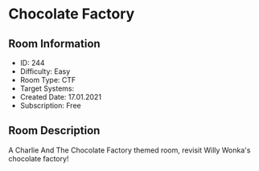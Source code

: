 ﻿# Chocolate Factory

## Room Information
- ID: 244
- Difficulty: Easy
- Room Type: CTF
- Target Systems: 
- Created Date: 17.01.2021
- Subscription: Free

## Room Description
A Charlie And The Chocolate Factory themed room, revisit Willy Wonka's chocolate factory!
